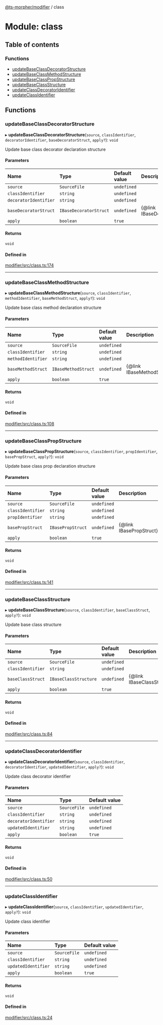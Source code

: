 [@ts-morpher/modifier](../README.md) / class

# Module: class

## Table of contents

### Functions

- [updateBaseClassDecoratorStructure](class.md#updatebaseclassdecoratorstructure)
- [updateBaseClassMethodStructure](class.md#updatebaseclassmethodstructure)
- [updateBaseClassPropStructure](class.md#updatebaseclasspropstructure)
- [updateBaseClassStructure](class.md#updatebaseclassstructure)
- [updateClassDecoratorIdentifier](class.md#updateclassdecoratoridentifier)
- [updateClassIdentifier](class.md#updateclassidentifier)

## Functions

### updateBaseClassDecoratorStructure

▸ **updateBaseClassDecoratorStructure**(`source`, `classIdentifier`, `decoratorIdentifier`, `baseDecoratorStruct`, `apply?`): `void`

Update base class decorator declaration structure

#### Parameters

| Name | Type | Default value | Description |
| :------ | :------ | :------ | :------ |
| `source` | `SourceFile` | `undefined` |  |
| `classIdentifier` | `string` | `undefined` |  |
| `decoratorIdentifier` | `string` | `undefined` |  |
| `baseDecoratorStruct` | `IBaseDecoratorStruct` | `undefined` | {@link IBaseDecoratorStruct} |
| `apply` | `boolean` | `true` |  |

#### Returns

`void`

#### Defined in

[modifier/src/class.ts:174](https://github.com/linbudu599/morpher/blob/e1b7ece/packages/modifier/src/class.ts#L174)

___

### updateBaseClassMethodStructure

▸ **updateBaseClassMethodStructure**(`source`, `classIdentifier`, `methodIdentifier`, `baseMethodStruct`, `apply?`): `void`

Update base class method declaration structure

#### Parameters

| Name | Type | Default value | Description |
| :------ | :------ | :------ | :------ |
| `source` | `SourceFile` | `undefined` |  |
| `classIdentifier` | `string` | `undefined` |  |
| `methodIdentifier` | `string` | `undefined` |  |
| `baseMethodStruct` | `IBaseMethodStruct` | `undefined` | {@link IBaseMethodStruct} |
| `apply` | `boolean` | `true` |  |

#### Returns

`void`

#### Defined in

[modifier/src/class.ts:108](https://github.com/linbudu599/morpher/blob/e1b7ece/packages/modifier/src/class.ts#L108)

___

### updateBaseClassPropStructure

▸ **updateBaseClassPropStructure**(`source`, `classIdentifier`, `propIdentifier`, `basePropStruct`, `apply?`): `void`

Update base class prop declaration structure

#### Parameters

| Name | Type | Default value | Description |
| :------ | :------ | :------ | :------ |
| `source` | `SourceFile` | `undefined` |  |
| `classIdentifier` | `string` | `undefined` |  |
| `propIdentifier` | `string` | `undefined` |  |
| `basePropStruct` | `IBasePropStruct` | `undefined` | {@link IBasePropStruct} |
| `apply` | `boolean` | `true` |  |

#### Returns

`void`

#### Defined in

[modifier/src/class.ts:141](https://github.com/linbudu599/morpher/blob/e1b7ece/packages/modifier/src/class.ts#L141)

___

### updateBaseClassStructure

▸ **updateBaseClassStructure**(`source`, `classIdentifier`, `baseClassStruct`, `apply?`): `void`

Update base class structure

#### Parameters

| Name | Type | Default value | Description |
| :------ | :------ | :------ | :------ |
| `source` | `SourceFile` | `undefined` |  |
| `classIdentifier` | `string` | `undefined` |  |
| `baseClassStruct` | `IBaseClassStructure` | `undefined` | {@link IBaseClassStructure} |
| `apply` | `boolean` | `true` |  |

#### Returns

`void`

#### Defined in

[modifier/src/class.ts:84](https://github.com/linbudu599/morpher/blob/e1b7ece/packages/modifier/src/class.ts#L84)

___

### updateClassDecoratorIdentifier

▸ **updateClassDecoratorIdentifier**(`source`, `classIdentifier`, `decoratorIdentifier`, `updatedIdentifier`, `apply?`): `void`

Update class decorator identifier

#### Parameters

| Name | Type | Default value |
| :------ | :------ | :------ |
| `source` | `SourceFile` | `undefined` |
| `classIdentifier` | `string` | `undefined` |
| `decoratorIdentifier` | `string` | `undefined` |
| `updatedIdentifier` | `string` | `undefined` |
| `apply` | `boolean` | `true` |

#### Returns

`void`

#### Defined in

[modifier/src/class.ts:50](https://github.com/linbudu599/morpher/blob/e1b7ece/packages/modifier/src/class.ts#L50)

___

### updateClassIdentifier

▸ **updateClassIdentifier**(`source`, `classIdentifier`, `updatedIdentifier`, `apply?`): `void`

Update class identifier

#### Parameters

| Name | Type | Default value |
| :------ | :------ | :------ |
| `source` | `SourceFile` | `undefined` |
| `classIdentifier` | `string` | `undefined` |
| `updatedIdentifier` | `string` | `undefined` |
| `apply` | `boolean` | `true` |

#### Returns

`void`

#### Defined in

[modifier/src/class.ts:24](https://github.com/linbudu599/morpher/blob/e1b7ece/packages/modifier/src/class.ts#L24)
